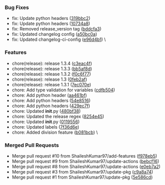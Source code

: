### Bug Fixes
- fix: Update python headers ([319bbc2](https://github.com/ShaileshKumar97/test-publish/commit/319bbc276f37de0166adefbc25db74cb199a1d89))
- fix: Update python headers ([10734a8](https://github.com/ShaileshKumar97/test-publish/commit/10734a8e9b05a94498797c0da04b8fad44a6aa8f))
- fix: Removed release_version tag ([bddcfa3](https://github.com/ShaileshKumar97/test-publish/commit/bddcfa3cdd4b7a1b9e2d53443c3a7227def0f73b))
- fix: Updated changelog config ([a50bc0a](https://github.com/ShaileshKumar97/test-publish/commit/a50bc0ae62fafd0b68c95bbc5f445eaaa91c2017))
- fix: Updated changelog-ci-config ([e96d4b1](https://github.com/ShaileshKumar97/test-publish/commit/e96d4b164d72616f08edf41176bbdb6001292dc6))
\
### Features
- chore(release): release 1.3.4 ([c3eac4f](https://github.com/ShaileshKumar97/test-publish/commit/c3eac4f9df6c3b067e8ee39b8159bce76624ca46))
- chore(release): release 1.3.3 ([bb5af8d](https://github.com/ShaileshKumar97/test-publish/commit/bb5af8db615c4fdfc3497a8006dfdabbddbaf013))
- chore(release): release 1.3.2 ([f0c6f77](https://github.com/ShaileshKumar97/test-publish/commit/f0c6f7703ba6d1267cf894cce6a9870ce10f14c8))
- chore(release): release 1.3 ([0feb2af](https://github.com/ShaileshKumar97/test-publish/commit/0feb2af0c33e7551d98cb09721fd8e1560601d03))
- chore(release): release 1.3.1 ([7ec070e](https://github.com/ShaileshKumar97/test-publish/commit/7ec070e1677818b2cd5c1ee16a960e50c69ba159))
- chore: Add type validation for variables ([cdfb504](https://github.com/ShaileshKumar97/test-publish/commit/cdfb504bd944a01013e9ad2cacab18bb230b24b2))
- chore: Add python header ([aa461bf](https://github.com/ShaileshKumar97/test-publish/commit/aa461bf63b7e6d95b8b86e29563c2664ded7e7dd))
- chore: Add python headers ([54e8516](https://github.com/ShaileshKumar97/test-publish/commit/54e85160cb7446d448944c96a5921b45edaed278))
- chore: Add python headers ([429ec7f](https://github.com/ShaileshKumar97/test-publish/commit/429ec7ffe390041a8c0983af8e61e14874195162))
- chore: Updated __init__.py ([480bf38](https://github.com/ShaileshKumar97/test-publish/commit/480bf3840988019c6e852b2020a4f6eed11a1d6e))
- chore: Updated the release regex ([8254e45](https://github.com/ShaileshKumar97/test-publish/commit/8254e4517cb489d4cc0ea84c8e0cfac815867621))
- chore: Updated __init__.py ([0119556](https://github.com/ShaileshKumar97/test-publish/commit/01195563a5ec30f7c9a85b96360e2089a69c24d5))
- chore: Updated labels ([7f36d6e](https://github.com/ShaileshKumar97/test-publish/commit/7f36d6edd78a5bd034408c3efb4affefea1431db))
- chore: Added division feature ([b081bcb](https://github.com/ShaileshKumar97/test-publish/commit/b081bcb3767f0229b44235a37e4ef43d814dd824))
\
### Merged Pull Requests
- Merge pull request #10 from ShaileshKumar97/add-features ([f978eb5](https://github.com/ShaileshKumar97/test-publish/commit/f978eb5c250b01837ca1d5d264d98d6a6a515e1e))
- Merge pull request #9 from ShaileshKumar97/update-actions ([bebcf16](https://github.com/ShaileshKumar97/test-publish/commit/bebcf168abb7496d76cb5b0d732948c0b1612e33))
- Merge pull request #8 from ShaileshKumar97/update-actions ([e0eb7a2](https://github.com/ShaileshKumar97/test-publish/commit/e0eb7a29d20e72f28ad0c4fa789fc213ae3aea25))
- Merge pull request #3 from ShaileshKumar97/update-pkg ([c9a8a74](https://github.com/ShaileshKumar97/test-publish/commit/c9a8a749967e7d937805373771435b9c278ca5b5))
- Merge pull request #1 from ShaileshKumar97/update-pkg ([5e586cd](https://github.com/ShaileshKumar97/test-publish/commit/5e586cd9a4c120e2187f1f7bdd5de354879fb342))

